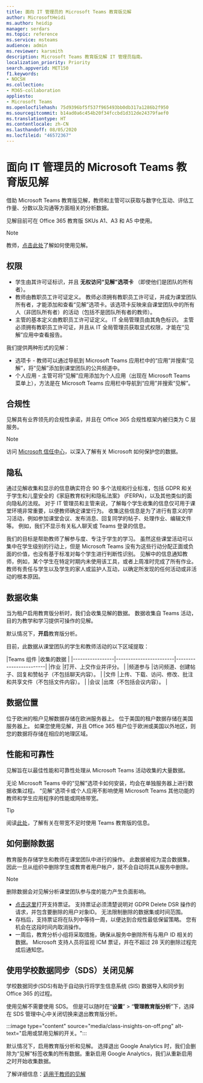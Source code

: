 ```yaml
---
title: 面向 IT 管理员的 Microsoft Teams 教育版见解
author: MicrosoftHeidi
ms.author: heidip
manager: serdars
ms.topic: reference
ms.service: msteams
audience: admin
ms.reviewer: karsmith
description: Microsoft Teams 教育版见解 IT 管理员指南。
localization_priority: Priority
search.appverid: MET150
f1.keywords:
- NOCSH
ms.collection:
- M365-collaboration
appliesto:
- Microsoft Teams
ms.openlocfilehash: 75d9396bf5f537f965493bb0db317a1286b2f950
ms.sourcegitcommit: b14ad0a6c454b20f34fccbd1d312de24379faef0
ms.translationtype: HT
ms.contentlocale: zh-CN
ms.lasthandoff: 08/05/2020
ms.locfileid: "46572367"
---
```

# <a name="insights-in-teams-for-education-for-it-admins"></a>面向 IT 管理员的 Microsoft Teams 教育版见解

借助 Microsoft Teams 教育版见解，教师和主管可以获取与数字化互动、评估工作量、分数以及沟通等方面相关的分析数据。

见解目前可在 Office 365 教育版 SKUs A1、A3 和 A5 中使用。

> [!NOTE]
> 教师，[点击此处](https://support.microsoft.com/office/actionable-analytics-with-class-insights-in-teams-163add4f-997d-4a01-91de-2846fe4e99bc)了解如何使用见解。

## <a name="permissions"></a>权限

- 学生由其许可证标识，并且 **无权访问“见解”选项卡** （即使他们是团队的所有者）。
- 教师由教职员工许可证定义。 教师必须拥有教职员工许可证，并成为课堂团队所有者，才能添加和查看“见解”选项卡。该选项卡反映来自课堂团队中的所有人（非团队所有者）的活动（包括不是团队所有者的教师）。
- 主管的基本定义由教职员工许可证定义。 IT 全局管理员由其角色标识。 主管必须拥有教职员工许可证，并且从 IT 全局管理员获取显式权限，才能在“见解”应用中查看报告。

我们提供两种形式的见解：
- 选项卡 - 教师可以通过导航到 Microsoft Teams 应用栏中的“应用”并搜索“见解”，将“见解”添加到课堂团队的公共频道中。
- 个人应用 - 主管可将“见解”应用添加为个人应用（出现在 Microsoft Teams 菜单上），方法是在 Microsoft Teams 应用栏中导航到“应用”并搜索“见解”。

## <a name="compliance"></a>合规性

见解具有业界领先的合规性承诺，并且在 Office 365 合规性框架内被归类为 C 层服务。

> [!NOTE]
> 访问 [Microsoft 信任中心](https://www.microsoft.com/trust-center)，以深入了解有关 Microsoft 如何保护您的数据。

## <a name="privacy"></a>隐私

通过见解收集和显示的信息确实符合 90 多个法规和行业标准，包括 GDPR 和关于学生和儿童安全的《家庭教育权利和隐私法案》 (FERPA)，以及其他类似的面向隐私的法规。 对于 IT 管理员和主管来说，了解每个学生收集的信息仅可用于课堂环境非常重要，以便教师确定课堂行为。 收集这些信息是为了进行有意义的学习活动，例如参加课堂会议、发布消息、回复同学的帖子、处理作业、编辑文件等。 例如，我们不显示有关私人聊天或 Teams 登录的信息。

我们的目标是帮助教师了解参与度、专注于学生的学习。 虽然这些课堂活动可以集中在学生级别的行动上，但是 Microsoft Teams 没有为这些行动分配正面或负面的价值，也没有基于标准对每个学生进行判断性识别。 见解中的信息通知教师，例如，某个学生在特定时期内未使用该工具，或者上周准时完成了所有作业。 教师有责任与学生以及学生的家人或监护人互动，以确定所发现的任何活动或非活动的根本原因。

## <a name="data-collection"></a>数据收集

当为租户启用教育版分析时，我们会收集见解的数据。 数据收集自 Teams 活动，目的为教学和学习提供可操作的见解。

默认情况下，**开启**教育版分析。

目前，此数据从课堂团队的学生和教师活动的以下区域提取：

|Teams 组件  |收集的数据  |
|-----------------|------------------------|------------------------|
|作业 |打开、上交作业并评分。 |
|频道参与 |访问频道、创建帖子、回复和赞帖子（不包括聊天内容）。 |
|文件 |上传、下载、访问、修改、批注和共享文件（不包括文件内容）。 |
|会议 |出席（不包括会议内容）。 |

## <a name="data-location"></a>数据位置

位于欧洲的租户见解数据存储在欧洲服务器上。 位于美国的租户数据存储在美国服务器上。 如果您使用见解，并且 Office 365 租户位于欧洲或美国以外地区，则您的数据将存储在相应的地理区域。

## <a name="performance-and-reliability"></a>性能和可靠性

见解旨在以最佳性能和可靠性处理从 Microsoft Teams 活动收集的大量数据。

无论 Microsoft Teams 中的“见解”选项卡如何安装，均会在单独服务器上进行数据收集过程。 “见解”选项卡或个人应用不影响使用 Microsoft Teams 其他功能的教师和学生应用程序的性能或网络带宽。

> [!TIP]
> 阅读[此处](edu-remote-low-bandwidth.md)，了解有关在带宽不足时使用 Teams 教育版的信息。

## <a name="how-to-delete-your-data"></a>如何删除数据

教育服务存储学生和教师在课堂团队中进行的操作。 此数据被视为混合数据集，因此一旦从组织中删除学生或教育者用户帐户，就不会自动将其从服务中删除。

> [!NOTE]
> 删除数据会对见解分析课堂团队参与度的能力产生负面影响。

- [点击这里](https://edusupport.microsoft.com/support)打开支持票证。 支持票证必须清楚说明对 GDPR Delete DSR 操作的请求，并包含要删除的用户对象ID。 无法限制删除的数据集或时间范围。
- 存档后，支持票证将在队列中等待一周，以便达到合规性最低保留策略。 您有机会在这段时间内取消操作。
- 一周后，教育分析小组将采取措施，确保从服务中删除所有与用户 ID 相关的数据。 Microsoft 支持人员将监视 ICM 票证，并在不超过 28 天的删除过程完成后通知您。

## <a name="turn-insights-off-and-on-using-school-data-sync-sds"></a>使用学校数据同步（SDS）关闭见解

学校数据同步(SDS)有助于自动执行将学生信息系统 (SIS) 数据导入和同步到 Office 365 的过程。

使用见解不需要使用 SDS。 但是可以随时在“**设置**” > “**管理教育版分析**”下，选择在 SDS 管理中心中关闭切换来退出教育版分析。

:::image type="content" source="media/class-insights-on-off.png" alt-text="启用或禁用见解的开关。":::

默认情况下，启用教育版分析和见解。 选择退出 Google Analytics 时，我们会删除为“见解”标签收集的所有数据。重新启用 Google Analytics，我们从重新启用之时开始收集数据。

了解详细信息：[适用于教师的见解](https://support.microsoft.com/office/actionable-analytics-with-class-insights-in-teams-163add4f-997d-4a01-91de-2846fe4e99bc)
